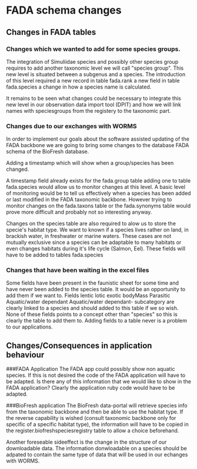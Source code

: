 # FADA schema changes

## Changes in FADA tables
### Changes which we wanted to add for some species groups.
The integration of Simuliidae species and possibly other species group requires to add another taxonomic level we will call "species group".
This new level is situated between a subgenus and a species.
The introduction of this level required a 
new record in table fada.rank 
a new field in table fada.species
a change in how a species name is calculated.

It remains to be seen what changes could be necessary to integrate this new level in our observation data import tool (DPIT) and how we will link names with speciesgroups from the registery to the taxonomic part.

### Changes due to our exchanges with WORMS
In order to implement our goals about the software assisted updating of the FADA backbone we are going to bring some changes to the database FADA schema of the BioFresh database.

Adding a timestamp which will show when a group/species has been changed.

A timestamp field already exists for the 
fada.group table
adding one to table
fada.species 
would allow us to monitor changes at this level.
A basic level of monitoring would be to tell us effectively when a species has been added or last modified in the FADA taxonomic backbone.
However trying to monitor changes on the fada.taxons table or the fada.synonyms table would prove more difficult and probably not so interesting anyway.

Changes on the species table are also required to alow us to store the specie's habitat type.
We want to known if a species lives rather on land, in brackish water, in freshwater or marine waters. 
These cases are not mutually exclusive since a species can be adaptable to many habitats or even changes habitats during it's life cycle (Salmon, Eel).
These fields will have to be added to tables 
fada.species 
### Changes that have been waiting in the excel files
Some fields have been present in the faunistic sheet for some time and have never been added to the species table.
It would be an opportunity to add them if we want to.
Fields
lentic
lotic
exotic
bodyMass
Parasitic
Aquatic/water dependant
Aquatic/water dependant- subcategory
are clearly linked to a species and should added to this table if we so wish.
None of these fields points to a concept other than "species" so this is clearly the table to add them to.
Adding fields to a table never is a problem to our applications.

## Changes/Consequences in application behaviour
###FADA Application
The FADA app could possibly show non aquatic species. 
If this is not desired the code of the FADA application will have to be adapted.
Is there any of this information that we would like to show in the FADA application?
Clearly the application ruby code would have to be adapted.

###BioFresh application
The BioFresh data-portal will retrieve species info from the taxonomic backbone and then be able to use the habitat type.
If the reverse capability is wished (consult taxonomic backbone only for specific of a specific habitat type), the information will have to be copied in the 
register.biofreshspeciesregistry table to allow a choice beforehand.

Another foreseable sideeffect is the change in the structure of our downloadable data. The information donwloadable on a species should be adpated to contain the same type of data that will be used in our echanges with WORMS.
